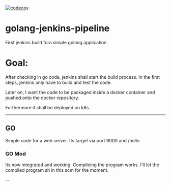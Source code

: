 [![codecov](https://codecov.io/gh/PatrickLaabs/golang-jenkins-pipeline/branch/main/graph/badge.svg?token=KGX5YZ2WTI)](https://codecov.io/gh/PatrickLaabs/golang-jenkins-pipeline)

# golang-jenkins-pipeline
First jenkins build fora simple golang application

# Goal:
After checking in go code, jenkins shall start the build process. 
In the first steps, jenkins only have to build and test the code.

Later on, I want the code to be packaged inside a docker container and 
pushed onto the docker repository.

Furthermore it shall be deployed on k8s.

---

## GO
Simple code for a web server.
Its target via port 9000 and /hello

### GO Mod
Its now integrated and working. Compileing the program works.
I'll let the compiled program sit in this scm for the moment.

--
